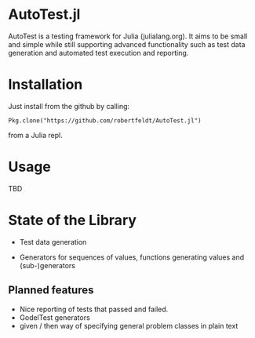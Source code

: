 AutoTest.jl
===========

AutoTest is a testing framework for Julia (julialang.org). It aims to be small and simple while still supporting advanced functionality such as test data generation and automated test execution and reporting.

# Installation

Just install from the github by calling:

    Pkg.clone("https://github.com/robertfeldt/AutoTest.jl")

from a Julia repl.

# Usage

TBD

# State of the Library

* Test data generation
 - Generators for sequences of values, functions generating values and (sub-)generators

## Planned features

* Nice reporting of tests that passed and failed.
* GodelTest generators
* given / then way of specifying general problem classes in plain text